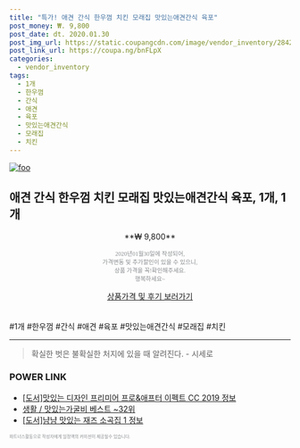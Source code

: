 ```yaml
--- 
title: "특가! 애견 간식 한우껌 치킨 모래집 맛있는애견간식 육포" 
post_money: ₩. 9,800 
post_date: dt. 2020.01.30 
post_img_url: https://static.coupangcdn.com/image/vendor_inventory/2842/19fb81eaa050f786eaf6fe7fa6a3fdfcd4506b1c735762d37a22dbb8858b.jpg 
post_link_url: https://coupa.ng/bnFLpX 
categories: 
  - vendor_inventory 
tags: 
  - 1개 
  - 한우껌 
  - 간식 
  - 애견 
  - 육포 
  - 맛있는애견간식 
  - 모래집 
  - 치킨 
--- 
```

[![foo](https://static.coupangcdn.com/image/vendor_inventory/2842/19fb81eaa050f786eaf6fe7fa6a3fdfcd4506b1c735762d37a22dbb8858b.jpg)](https://coupa.ng/bnFLpX) 

## 애견 간식 한우껌 치킨 모래집 맛있는애견간식 육포, 1개, 1개 
<p style="text-align: center;">**₩ 9,800**</p> 
<p style="text-align: center;"><span style="color: #898c8f; font-family: Georgia,Times,serif; font-size: 0.75em;">2020년01월30일에 작성되어, <br>가격변동 및 추가할인이 있을 수 있으니,<br> 상품 가격을 꼭!확인해주세요.<br>행복하세요~</span> 
</p>	 
<div markdown="0" style="text-align: center;"><a href="https://coupa.ng/bnFLpX" class="btn btn--success">상품가격 및 후기 보러가기</a></div> 
<br><br> 
  #1개 #한우껌 #간식 #애견 #육포 #맛있는애견간식 #모래집 #치킨 
<hr> 

> 확실한 벗은 불확실한 처지에 있을 때 알려진다. - 시세로 


### POWER LINK

* <a href="https://blog.naver.com/sakai111/221760155663" target="_blank">[도서]맛있는 디자인 프리미어 프로&애프터 이펙트 CC 2019 정보</a>
* <a href="https://blog.naver.com/santokki14/221778414120" target="_blank">생활 / 맛있는가굴비 베스트 ~32위</a>
* <a href="https://blog.naver.com/sakai111/221773835520" target="_blank">[도서]냠냠 맛있는 재즈 소곡집 1 정보</a>

<span style="color: #898c8f; font-family: Georgia,Times,serif; font-size: 0.55em;">파트너스활동으로 작성자에게 일정액의 커미션이 제공될수 있습니다.</span> 

